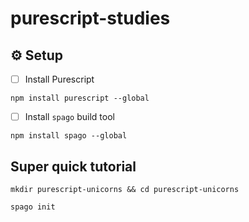 # purescript-studies

## :gear: Setup

- [ ] Install Purescript

```
npm install purescript --global
```

- [ ] Install `spago` build tool

```
npm install spago --global
```

## Super quick tutorial

```
mkdir purescript-unicorns && cd purescript-unicorns
```

```
spago init
```
